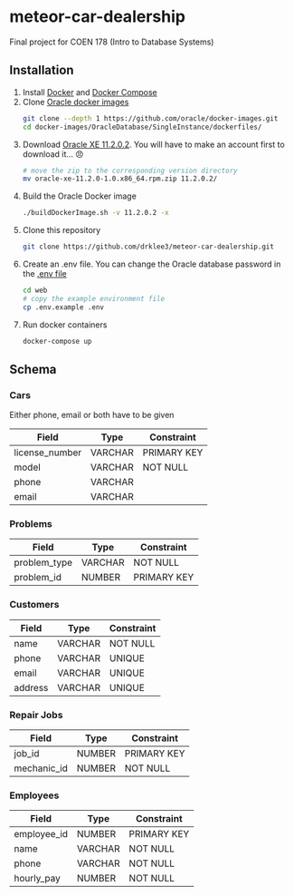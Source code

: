 # meteor-car-dealership

Final project for COEN 178 (Intro to Database Systems)

## Installation

1. Install [Docker](https://docs.docker.com/install/) and [Docker Compose](https://docs.docker.com/compose/install/)
2. Clone [Oracle docker images](https://github.com/oracle/docker-images)
    ```bash
    git clone --depth 1 https://github.com/oracle/docker-images.git
    cd docker-images/OracleDatabase/SingleInstance/dockerfiles/
    ```
3. Download [Oracle XE 11.2.0.2](https://www.oracle.com/technetwork/database/database-technologies/express-edition/downloads/xe-prior-releases-5172097.html).  You will have to make an account first to download it... 😠
    ```bash
    # move the zip to the corresponding version directory
    mv oracle-xe-11.2.0-1.0.x86_64.rpm.zip 11.2.0.2/
    ```
4. Build the Oracle Docker image
    ```bash
    ./buildDockerImage.sh -v 11.2.0.2 -x
    ```
5. Clone this repository
    ```bash
    git clone https://github.com/drklee3/meteor-car-dealership.git
    ```
6. Create an .env file. You can change the Oracle database password in the
    [.env file](web/.env.example)
    ```bash
    cd web
    # copy the example environment file
    cp .env.example .env
    ```
7. Run docker containers
    ```bash
    docker-compose up
    ```

## Schema

### Cars

Either phone, email or both have to be given

| Field          | Type    | Constraint  |
| -------------- | ------- | ----------- |
| license_number | VARCHAR | PRIMARY KEY |
| model          | VARCHAR | NOT NULL    |
| phone          | VARCHAR |             |
| email          | VARCHAR |             |

### Problems

| Field        | Type    | Constraint  |
| ------------ | ------- | ----------- |
| problem_type | VARCHAR | NOT NULL    |
| problem_id   | NUMBER  | PRIMARY KEY |

### Customers

| Field   | Type    | Constraint |
| ------- | ------- | ---------- |
| name    | VARCHAR | NOT NULL   |
| phone   | VARCHAR | UNIQUE     |
| email   | VARCHAR | UNIQUE     |
| address | VARCHAR | UNIQUE     |

### Repair Jobs

| Field       | Type    | Constraint  |
| ----------- | ------- | ----------- |
| job_id      | NUMBER  | PRIMARY KEY |
| mechanic_id | NUMBER  | NOT NULL    |

### Employees

| Field       | Type    | Constraint  |
| ----------- | ------- | ----------- |
| employee_id | NUMBER  | PRIMARY KEY |
| name        | VARCHAR | NOT NULL    |
| phone       | VARCHAR | NOT NULL    |
| hourly_pay  | NUMBER  | NOT NULL    |
